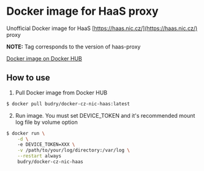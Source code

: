 # Docker image for HaaS proxy

Unofficial Docker image for HaaS [https://haas.nic.cz/](https://haas.nic.cz/) proxy

**NOTE:** Tag corresponds to the version of haas-proxy

[Docker image on Docker HUB](https://hub.docker.com/r/budry/docker-cz-nic-haas/)

## How to use

1. Pull Docker image from Docker HUB 
```bash
$ docker pull budry/docker-cz-nic-haas:latest
```
2. Run image. You must set DEVICE_TOKEN and it's recommended mount log file by volume option
```bash
$ docker run \
	-d \ 
	-e DEVICE_TOKEN=XXX \
	-v /path/to/your/log/directory:/var/log \
	--restart always
	budry/docker-cz-nic-haas
```
